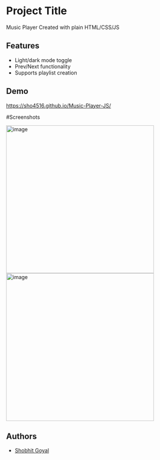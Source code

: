 
# Project Title

Music Player Created with plain HTML/CSS/JS




## Features

- Light/dark mode toggle
- Prev/Next functionality
- Supports playlist creation


## Demo

https://sho4516.github.io/Music-Player-JS/

#Screenshots

<img src="https://github.com/sho4516/Music-Player-JS/assets/56107905/8610fe60-ce7d-467a-8665-4b7b850e2494" alt="image" width="400">
<img src="https://github.com/sho4516/Music-Player-JS/assets/56107905/0bc1c90c-516b-43ee-ab71-9247546791b7" alt="image" width="400">

## Authors

- [Shobhit Goyal](https://github.com/sho4516)



